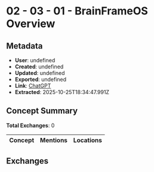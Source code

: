 # **02 - 03 - 01 - BrainFrameOS Overview**

## Metadata

- **User**: undefined
- **Created**: undefined
- **Updated**: undefined
- **Exported**: undefined
- **Link**: [ChatGPT](undefined)
- **Extracted**: 2025-10-25T18:34:47.991Z

## Concept Summary

**Total Exchanges**: 0

| Concept | Mentions | Locations |
|---------|----------|----------|

## Exchanges

